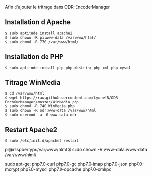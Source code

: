 Afin d'ajouter le tritrage dans ODR-EncoderManager

## Installation d'Apache

    $ sudo aptitude install apache2
    $ sudo chown -R pi:www-data /var/www/html/
    $ sudo chmod -R 770 /var/www/html/
  
## Installation de PHP

    $ sudo aptitude install php php-mbstring php-xml php-mysql
  
## Titrage WinMedia

    $ cd /var/www/html
    $ wget https://raw.githubusercontent.com/LyonelB/ODR-EncoderManager/master/WinMedia.php
    $ sudo chmod -R 740 WinMedia.php
    $ sudo chown -R odr:www-data /var/www/html
    $ sudo usermod -a -G www-data odr

## Restart Apache2

    $ sudo /etc/init.d/apache2 restart
  
  
  pi@raspberrypi:/var/www/html $ sudo chown -R www-data:www-data /var/www/html/
  
  sudo apt-get php7.0-curl php7.0-gd php7.0-imap php7.0-json php7.0-mcrypt php7.0-mysql php7.0-opcache php7.0-xmlrpc
